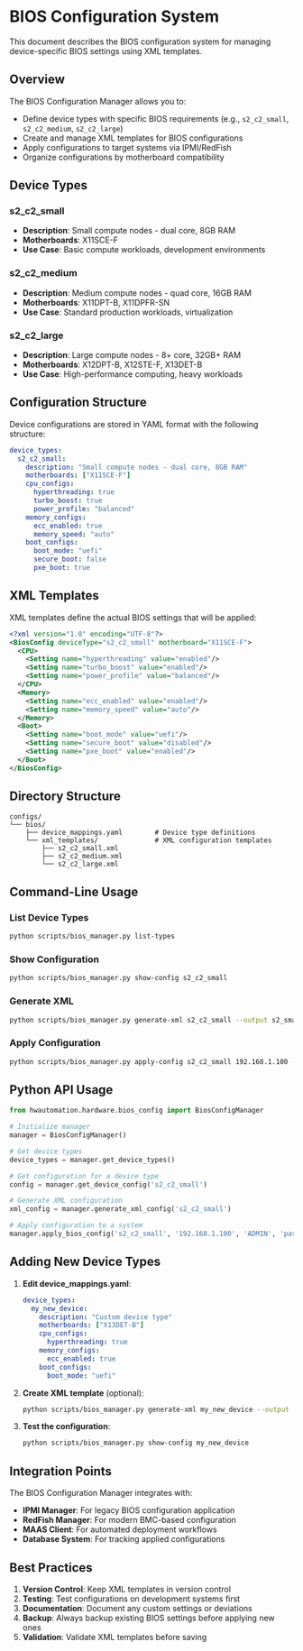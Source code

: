 # BIOS Configuration System

This document describes the BIOS configuration system for managing device-specific BIOS settings using XML templates.

## Overview

The BIOS Configuration Manager allows you to:
- Define device types with specific BIOS requirements (e.g., `s2_c2_small`, `s2_c2_medium`, `s2_c2_large`)
- Create and manage XML templates for BIOS configurations
- Apply configurations to target systems via IPMI/RedFish
- Organize configurations by motherboard compatibility

## Device Types

### s2_c2_small
- **Description**: Small compute nodes - dual core, 8GB RAM
- **Motherboards**: X11SCE-F
- **Use Case**: Basic compute workloads, development environments

### s2_c2_medium  
- **Description**: Medium compute nodes - quad core, 16GB RAM
- **Motherboards**: X11DPT-B, X11DPFR-SN
- **Use Case**: Standard production workloads, virtualization

### s2_c2_large
- **Description**: Large compute nodes - 8+ core, 32GB+ RAM
- **Motherboards**: X12DPT-B, X12STE-F, X13DET-B
- **Use Case**: High-performance computing, heavy workloads

## Configuration Structure

Device configurations are stored in YAML format with the following structure:

```yaml
device_types:
  s2_c2_small:
    description: "Small compute nodes - dual core, 8GB RAM"
    motherboards: ["X11SCE-F"]
    cpu_configs:
      hyperthreading: true
      turbo_boost: true
      power_profile: "balanced"
    memory_configs:
      ecc_enabled: true
      memory_speed: "auto"
    boot_configs:
      boot_mode: "uefi"
      secure_boot: false
      pxe_boot: true
```

## XML Templates

XML templates define the actual BIOS settings that will be applied:

```xml
<?xml version="1.0" encoding="UTF-8"?>
<BiosConfig deviceType="s2_c2_small" motherboard="X11SCE-F">
  <CPU>
    <Setting name="hyperthreading" value="enabled"/>
    <Setting name="turbo_boost" value="enabled"/>
    <Setting name="power_profile" value="balanced"/>
  </CPU>
  <Memory>
    <Setting name="ecc_enabled" value="enabled"/>
    <Setting name="memory_speed" value="auto"/>
  </Memory>
  <Boot>
    <Setting name="boot_mode" value="uefi"/>
    <Setting name="secure_boot" value="disabled"/>
    <Setting name="pxe_boot" value="enabled"/>
  </Boot>
</BiosConfig>
```

## Directory Structure

```
configs/
└── bios/
    ├── device_mappings.yaml        # Device type definitions
    └── xml_templates/              # XML configuration templates
        ├── s2_c2_small.xml
        ├── s2_c2_medium.xml
        └── s2_c2_large.xml
```

## Command-Line Usage

### List Device Types
```bash
python scripts/bios_manager.py list-types
```

### Show Configuration
```bash
python scripts/bios_manager.py show-config s2_c2_small
```

### Generate XML
```bash
python scripts/bios_manager.py generate-xml s2_c2_small --output s2_small_config.xml
```

### Apply Configuration
```bash
python scripts/bios_manager.py apply-config s2_c2_small 192.168.1.100 --username ADMIN --password mypass
```

## Python API Usage

```python
from hwautomation.hardware.bios_config import BiosConfigManager

# Initialize manager
manager = BiosConfigManager()

# Get device types
device_types = manager.get_device_types()

# Get configuration for a device type
config = manager.get_device_config('s2_c2_small')

# Generate XML configuration
xml_config = manager.generate_xml_config('s2_c2_small')

# Apply configuration to a system
manager.apply_bios_config('s2_c2_small', '192.168.1.100', 'ADMIN', 'password')
```

## Adding New Device Types

1. **Edit device_mappings.yaml**:
   ```yaml
   device_types:
     my_new_device:
       description: "Custom device type"
       motherboards: ["X13DET-B"]
       cpu_configs:
         hyperthreading: true
       memory_configs:
         ecc_enabled: true
       boot_configs:
         boot_mode: "uefi"
   ```

2. **Create XML template** (optional):
   ```bash
   python scripts/bios_manager.py generate-xml my_new_device --output configs/bios/xml_templates/my_new_device.xml
   ```

3. **Test the configuration**:
   ```bash
   python scripts/bios_manager.py show-config my_new_device
   ```

## Integration Points

The BIOS Configuration Manager integrates with:
- **IPMI Manager**: For legacy BIOS configuration application
- **RedFish Manager**: For modern BMC-based configuration
- **MAAS Client**: For automated deployment workflows
- **Database System**: For tracking applied configurations

## Best Practices

1. **Version Control**: Keep XML templates in version control
2. **Testing**: Test configurations on development systems first
3. **Documentation**: Document any custom settings or deviations
4. **Backup**: Always backup existing BIOS settings before applying new ones
5. **Validation**: Validate XML templates before saving
